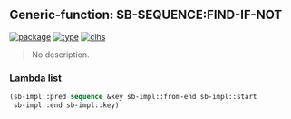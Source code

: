 ## Generic-function: SB-SEQUENCE:FIND-IF-NOT
[![package](https://img.shields.io/badge/Package-SB--SEQUENCE-5f9ea0.svg?style=social&colorA=999999)](../) [![type](https://img.shields.io/badge/Type-Generic--Function-5f9ea0.svg?style=social&colorA=999999)](../#generic-function) [![clhs](https://img.shields.io/badge/CLHS-FIND--IF--NOT-5f9ea0.svg?style=social&colorA=999999)](http://www.lispworks.com/documentation/HyperSpec/Body/f_find_.htm) 

> No description.

### Lambda list
```cl
(sb-impl::pred sequence &key sb-impl::from-end sb-impl::start
 sb-impl::end sb-impl::key)
```
